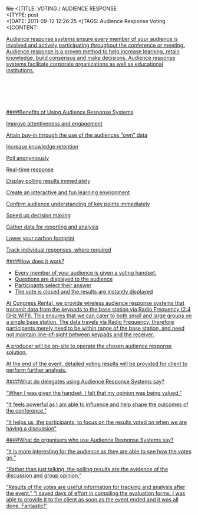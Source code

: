 ~~file~~
<[TITLE: 	VOTING / AUDIENCE RESPONSE	
<[TYPE: 	post	
<[DATE: 	2011-09-12 12:26:25	
<[TAGS: 	Audience Response Voting	
<[CONTENT: 	



<a href="http://congressrental.com.au/wp-content/uploads/2011/09/13.png">



Audience response systems ensure every member of your audience is involved and actively participating throughout the conference or meeting.<br/>Audience response is a proven method to help increase learning, retain knowledge, build consensus and make decisions. Audience response systems facilitate corporate organizations as well as educational institutions.




<br/><br/><br/><br/>



####Benefits of Using Audience Response Systems



Improve attentiveness and engagement



Attain buy-in through the use of the audiences “own” data



Increase knowledge retention



Poll anonymously



Real-time response



Display polling results immediately



Create an interactive and fun learning environment



Confirm audience understanding of key points immediately



Speed up decision making



Gather data for reporting and analysis



Lower your carbon footprint



Track individual responses, where required





####How does it work?



<a href="http://congressrental.com.au/wp-content/uploads/2011/09/Quiz-Night-cropped-150ppi.jpg">

<ul>
<li>Every member of your audience is given a voting handset.</li>
<li>Questions are displayed to the audience</li>
<li>Participants select their answer</li>
<li>The vote is closed and the results are instantly displayed</li>
</ul>


At Congress Rental, we provide wireless audience response systems that transmit data from the keypads to the base station via Radio Frequency (2.4 GHz WIFI).  This ensures that we can cater to both small and large groups on a single base station. The data travels via Radio Frequency, therefore participants merely need to be within range of the base station, and need not maintain line-of-sight between keypads and the receiver.



A producer will be on-site to operate the chosen audience response solution.



At the end of the event, detailed voting results will be provided for client to perform further analysis.





####What do delegates using Audience Response Systems say?



“When I was given the handset, I felt that my opinion was being valued.”



“It feels powerful as I am able to influence and help shape the outcomes of the conference.”



“It helps us, the participants, to focus on the results voted on when we are having a discussion”





####What do organisers who use Audience Response Systems say?



“It is more interesting for the audience as they are able to see how the votes go.”



“Rather than just talking, the polling results are the evidence of the discussion and group opinion.”



“Results of the votes are useful information for tracking and analysis after the event.” “I saved days of effort in compiling the evaluation forms. I was able to provide it to the client as soon as the event ended and it was all done. Fantastic!”

##  



